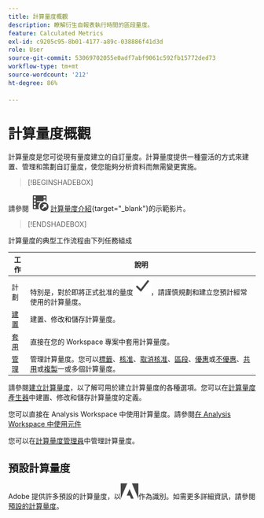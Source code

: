 ```yaml
---
title: 計算量度概觀
description: 瞭解衍生自報表執行時間的區段量度。
feature: Calculated Metrics
exl-id: c9205c95-8b01-4177-a89c-038886f41d3d
role: User
source-git-commit: 53069702055e0adf7abf9061c592fb15772ded73
workflow-type: tm+mt
source-wordcount: '212'
ht-degree: 86%

---
```


# 計算量度概觀

計算量度是您可從現有量度建立的自訂量度。計算量度提供一種靈活的方式來建置、管理和策劃自訂量度，使您能夠分析資料而無需變更實施。



>[!BEGINSHADEBOX]

請參閱 ![VideoCheckedOut](/help/assets/icons/VideoCheckedOut.svg) [計算量度介紹](https://video.tv.adobe.com/v/31787/?quality=12&learn=on){target="_blank"}的示範影片。

>[!ENDSHADEBOX]

計算量度的典型工作流程由下列任務組成

| 工作 | 說明 |
| --- | --- |
| 計劃 | 特別是，對於即將正式批准的量度![Checkmark](/help/assets/icons/Checkmark.svg)，請謹慎規劃和建立您預計經常使用的計算量度。 |
| [建置](/help/components/calc-metrics/cm-workflow/cm-build-metrics.md) | 建置、修改和儲存計算量度。 |
| [套用](/help/components/use-components-in-workspace.md) | 直接在您的 Workspace 專案中套用計算量度。 |
| [管理](/help/components/calc-metrics/cm-workflow/cm-manager.md) | 管理計算量度。您可以[標籤](/help/components/calc-metrics/cm-workflow/cm-tagging.md)、[核准](/help/components/calc-metrics/cm-workflow/cm-approving.md)、[取消核准](/help/components/calc-metrics/cm-workflow/cm-approving.md)、[區段](/help/components/calc-metrics/cm-workflow/cm-filter.md)、[優惠](/help/components/calc-metrics/cm-workflow/cm-favorite.md)或[不優惠](/help/components/calc-metrics/cm-workflow/cm-favorite.md)、[共用](/help/components/calc-metrics/cm-workflow/cm-sharing.md)或[複製](/help/components/calc-metrics/cm-workflow/cm-copy.md)一或多個計算量度。 |

請參閱[建立計算量度](/help/components/calc-metrics/cm-workflow/cm-workflow.md)，以了解可用於建立計算量度的各種選項。您可以在[計算量度產生器](cm-workflow/cm-build-metrics.md)中建置、修改和儲存計算量度的定義。

您可以直接在 Analysis Workspace 中使用計算量度。請參閱[在 Analysis Workspace 中使用元件](/help/components/use-components-in-workspace.md)

您可以在[計算量度管理員](cm-workflow/cm-manager.md)中管理計算量度。

## 預設計算量度

Adobe 提供許多預設的計算量度，以![AdobeLogoSmall](/help/assets/icons/AdobeLogoSmall.svg)作為識別。如需更多詳細資訊，請參閱[預設的計算量度](/help/components/calc-metrics/default-calcmetrics.md)。
